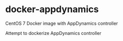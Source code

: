 docker-appdynamics
==================

CentOS 7 Docker image with AppDynamics controller

Attempt to dockerize AppDynamics controller


